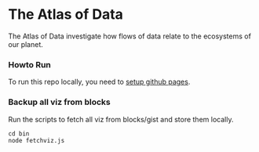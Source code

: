 # The Atlas of Data

The Atlas of Data investigate how flows of data relate to the ecosystems of our planet.

### Howto Run

To run this repo locally, you need to [setup github pages](https://help.github.com/articles/setting-up-your-github-pages-site-locally-with-jekyll/).


### Backup all viz from blocks

Run the scripts to fetch all viz from blocks/gist and store them locally.

```
cd bin
node fetchviz.js
```
